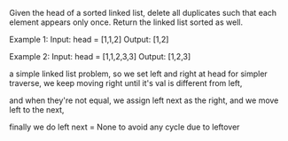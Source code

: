 Given the head of a sorted linked list, delete all duplicates such that each element appears only once. Return the linked list sorted as well.

Example 1:
Input: head = [1,1,2]
Output: [1,2]

Example 2:
Input: head = [1,1,2,3,3]
Output: [1,2,3]

a simple linked list problem,
so we set left and right at head for simpler traverse,
we keep moving right until it's val is different from left,

and when they're not equal,
we assign left next as the right,
and we move left to the next,

finally we do
left next = None to avoid any cycle due to leftover
